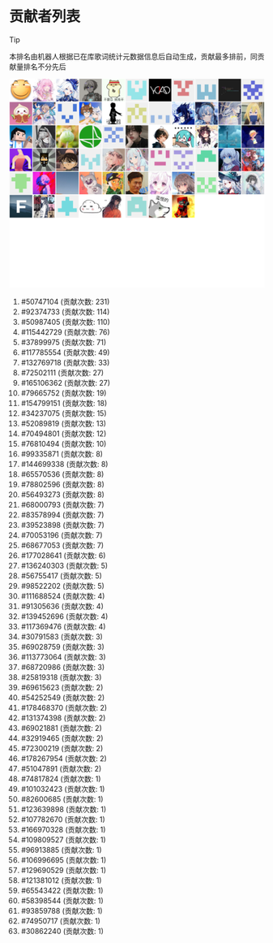 # 贡献者列表

> [!TIP]
> 本排名由机器人根据已在库歌词统计元数据信息后自动生成，贡献最多排前，同贡献量排名不分先后

![贡献者头像画廊](./CONTRIBUTORS.svg)

1. #50747104 (贡献次数: 231)
2. #92374733 (贡献次数: 114)
3. #50987405 (贡献次数: 110)
4. #115442729 (贡献次数: 76)
5. #37899975 (贡献次数: 71)
6. #117785554 (贡献次数: 49)
7. #132769718 (贡献次数: 33)
8. #72502111 (贡献次数: 27)
9. #165106362 (贡献次数: 27)
10. #79665752 (贡献次数: 19)
11. #154799151 (贡献次数: 18)
12. #34237075 (贡献次数: 15)
13. #52089819 (贡献次数: 13)
14. #70494801 (贡献次数: 12)
15. #76810494 (贡献次数: 10)
16. #99335871 (贡献次数: 8)
17. #144699338 (贡献次数: 8)
18. #65570536 (贡献次数: 8)
19. #78802596 (贡献次数: 8)
20. #56493273 (贡献次数: 8)
21. #68000793 (贡献次数: 7)
22. #83578994 (贡献次数: 7)
23. #39523898 (贡献次数: 7)
24. #70053196 (贡献次数: 7)
25. #68677053 (贡献次数: 7)
26. #177028641 (贡献次数: 6)
27. #136240303 (贡献次数: 5)
28. #56755417 (贡献次数: 5)
29. #98522202 (贡献次数: 5)
30. #111688524 (贡献次数: 4)
31. #91305636 (贡献次数: 4)
32. #139452696 (贡献次数: 4)
33. #117369476 (贡献次数: 4)
34. #30791583 (贡献次数: 3)
35. #69028759 (贡献次数: 3)
36. #113773064 (贡献次数: 3)
37. #68720986 (贡献次数: 3)
38. #25819318 (贡献次数: 3)
39. #69615623 (贡献次数: 2)
40. #54252549 (贡献次数: 2)
41. #178468370 (贡献次数: 2)
42. #131374398 (贡献次数: 2)
43. #69021881 (贡献次数: 2)
44. #32919465 (贡献次数: 2)
45. #72300219 (贡献次数: 2)
46. #178267954 (贡献次数: 2)
47. #51047891 (贡献次数: 2)
48. #74817824 (贡献次数: 1)
49. #101032423 (贡献次数: 1)
50. #82600685 (贡献次数: 1)
51. #123639898 (贡献次数: 1)
52. #107782670 (贡献次数: 1)
53. #166970328 (贡献次数: 1)
54. #109809527 (贡献次数: 1)
55. #96913885 (贡献次数: 1)
56. #106996695 (贡献次数: 1)
57. #129690529 (贡献次数: 1)
58. #121381012 (贡献次数: 1)
59. #65543422 (贡献次数: 1)
60. #58398544 (贡献次数: 1)
61. #93859788 (贡献次数: 1)
62. #74950717 (贡献次数: 1)
63. #30862240 (贡献次数: 1)
